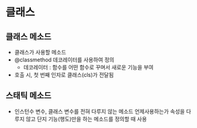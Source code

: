 # 클래스


## 클래스 메소드
- 클래스가 사용할 메소드
- @classmethod 데코레이터를 사용하여 정의
  - 데코레이터 : 함수를 어떤 함수로 꾸며서 새로운 기능을 부여
- 호출 시, 첫 번째 인자로 클래스(cls)가 전달됨

## 스태틱 메소드
- 인스턴수 변수, 클래스 변수를 전혀 다루지 않는 메소드
언제사용하는가
속성을 다루지 않고 단지 기능(행도)만을 하는 메소드를 정의할 때 사용